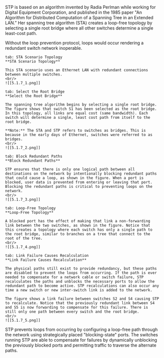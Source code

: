 STP is based on an algorithm invented by Radia Perlman while working for Digital Equipment Corporation, and published in the 1985 paper "An Algorithm for Distributed Computation of a Spanning Tree in an Extended LAN.” Her spanning tree algorithm (STA) creates a loop-free topology by selecting a single root bridge where all other switches determine a single least-cost path.

Without the loop prevention protocol, loops would occur rendering a redundant switch network inoperable.

````tabs
tab: STA Scenario Topology
**STA Scenario Topology**

This STA scenario uses an Ethernet LAN with redundant connections between multiple switches.
<br/>
![[5.1.7_1.png]]

tab: Select the Root Bridge
**Select the Root Bridge**

The spanning tree algorithm begins by selecting a single root bridge. The figure shows that switch S1 has been selected as the root bridge. In this topology, all links are equal cost (same bandwidth). Each switch will determine a single, least cost path from itself to the root bridge.

**Note:** The STA and STP refers to switches as bridges. This is because in the early days of Ethernet, switches were referred to as bridges.
<br/>
![[5.1.7_2.png]]

tab: Block Redundant Paths
**Block Redundant Paths**

STP ensures that there is only one logical path between all destinations on the network by intentionally blocking redundant paths that could cause a loop, as shown in the figure. When a port is blocked, user data is prevented from entering or leaving that port. Blocking the redundant paths is critical to preventing loops on the network.
<br/>
![[5.1.7_3.png]]

tab: Loop-Free Topology
**Loop-Free Topology**

A blocked port has the effect of making that link a non-forwarding link between the two switches, as shown in the figure. Notice that this creates a topology where each switch has only a single path to the root bridge, similar to branches on a tree that connect to the root of the tree.
<br/>
![[5.1.7_4.png]]

tab: Link Failure Causes Recalculation
**Link Failure Causes Recalculation**

The physical paths still exist to provide redundancy, but these paths are disabled to prevent the loops from occurring. If the path is ever needed to compensate for a network cable or switch failure, STP recalculates the paths and unblocks the necessary ports to allow the redundant path to become active. STP recalculations can also occur any time a new switch or new inter-switch link is added to the network.

The figure shows a link failure between switches S2 and S4 causing STP to recalculate. Notice that the previously redundant link between S4 and S5 is now forwarding to compensate for this failure. There is still only one path between every switch and the root bridge.
<br/>
![[5.1.7_5.png]]
````

STP prevents loops from occurring by configuring a loop-free path through the network using strategically placed "blocking-state" ports. The switches running STP are able to compensate for failures by dynamically unblocking the previously blocked ports and permitting traffic to traverse the alternate paths.